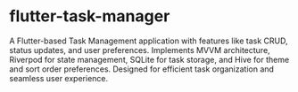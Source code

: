 # flutter-task-manager
A Flutter-based Task Management application with features like task CRUD, status updates, and user preferences. Implements MVVM architecture, Riverpod for state management, SQLite for task storage, and Hive for theme and sort order preferences. Designed for efficient task organization and seamless user experience.
